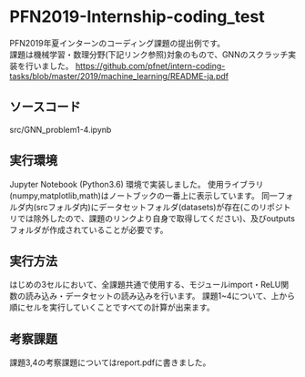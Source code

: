 # PFN2019-Internship-coding_test
PFN2019年夏インターンのコーディング課題の提出例です。<br>
課題は機械学習・数理分野(下記リンク参照)対象のもので、GNNのスクラッチ実装を行いました。
https://github.com/pfnet/intern-coding-tasks/blob/master/2019/machine_learning/README-ja.pdf <br>

## ソースコード<br>
src/GNN_problem1-4.ipynb

## 実行環境<br>
Jupyter Notebook (Python3.6) 環境で実装しました。
使用ライブラリ(numpy,matplotlib,math)はノートブックの一番上に表示しています。
同一フォルダ内(srcフォルダ内)にデータセットフォルダ(datasets)が存在(このリポジトリでは除外したので、課題のリンクより自身で取得してください)、及びoutputsフォルダが作成されていることが必要です。

## 実行方法<br>
はじめの3セルにおいて、全課題共通で使用する、モジュールimport・ReLU関数の読み込み・データセットの読み込みを行います。
課題1~4について、上から順にセルを実行していくことですべての計算が出来ます。

## 考察課題<br>
課題3,4の考察課題についてはreport.pdfに書きました。
